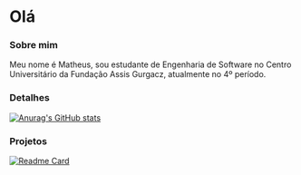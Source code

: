 # Olá

### Sobre mim 
Meu nome é Matheus, sou estudante de Engenharia de Software no Centro Universitário da Fundação Assis Gurgacz, atualmente no 4º período. 

### Detalhes

[![Anurag's GitHub stats](https://github-readme-stats.vercel.app/api?username=eimatheusinho&show_icons=true&theme=dark)](httpsgithub.com/anuraghazra/github-readme-stats)

### Projetos

[![Readme Card](https://github-readme-stats.vercel.app/api/pin/?username=eimatheusinho&repo=nlw-10-copa&theme=dark)](https://github.com/anuraghazra/github-readme-stats)
